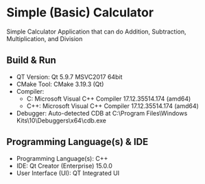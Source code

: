 # Simple (Basic) Calculator
Simple Calculator Application that can do Addition, Subtraction, Multiplication, and Division

## Build & Run
- QT Version: Qt 5.9.7 MSVC2017 64bit
- CMake Tool: CMake 3.19.3 (Qt)
- Compiler:
    - C: Microsoft Visual C++ Compiler 17.12.35514.174 (amd64)
    - C++: Microsoft Visual C++ Compiler 17.12.35514.174 (amd64)
- Debugger: Auto-detected CDB at C:\Program Files\Windows Kits\10\Debuggers\x64\cdb.exe

## Programming Language(s) & IDE
- Programming Language(s): C++
- IDE: Qt Creator (Enterprise) 15.0.0
- User Interface (UI): QT Integrated UI
